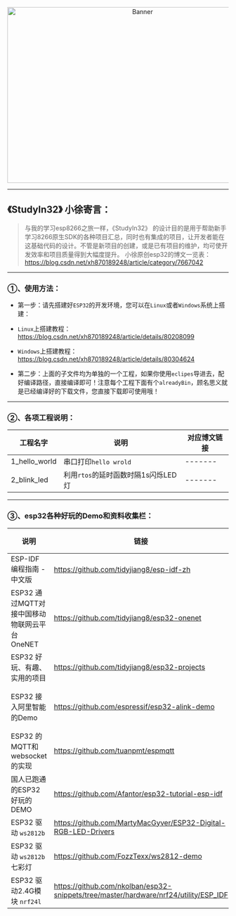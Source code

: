 <p align="center">
  <img src="https://h5xuhong.oss-cn-hongkong.aliyuncs.com/8266%E5%9B%BE%E7%89%87/esp32.png" width="600px" height="400px" alt="Banner" />
</p>

***************************************************
## 《StudyIn32》 小徐寄言：

> 与我的学习esp8266之旅一样，《StudyIn32》 的设计目的是用于帮助新手学习8266原生SDK的各种项目汇总，同时也有集成的项目，让开发者能在这基础代码的设计。不管是新项目的创建，或是已有项目的维护，均可使开发效率和项目质量得到大幅度提升。
> 小徐原创esp32的博文一览表：https://blog.csdn.net/xh870189248/article/category/7667042

***************************************************
### ①、使用方法：

- 第一步：请先搭建好`ESP32`的开发环境，您可以在`Linux`或者`Windows`系统上搭建：
 
 - `Linux`上搭建教程：https://blog.csdn.net/xh870189248/article/details/80208099
 - `Windows`上搭建教程：https://blog.csdn.net/xh870189248/article/details/80304624

- 第二步：上面的子文件均为单独的一个工程，如果你使用`eclipes`导进去，配好编译路径，直接编译即可！注意每个工程下面有个`alreadyBin`，顾名思义就是已经编译好的下载文件，您直接下载即可使用哦！

***************************************************
### ②、各项工程说明：
|工程名字|说明|对应博文链接|
|--------|------|-------|
|1_hello_world|串口打印`hello wrold`|-------|
|2_blink_led|利用`rtos`的延时函数时隔1s闪烁LED灯|-------|
 
***************************************************
### ③、esp32各种好玩的Demo和资料收集栏：

|说明|链接|备注|
|--------|------|-------|
|ESP-IDF 编程指南 - 中文版|https://github.com/tidyjiang8/esp-idf-zh|个人|
|ESP32 通过MQTT对接中国移动物联网云平台 OneNET|https://github.com/tidyjiang8/esp32-onenet||
|ESP32 好玩、有趣、实用的项目|https://github.com/tidyjiang8/esp32-projects||
|ESP32 接入阿里智能的Demo|https://github.com/espressif/esp32-alink-demo|乐鑫官方|
|ESP32 的MQTT和websocket的实现|https://github.com/tuanpmt/espmqtt||
|国人已跑通的ESP32好玩的DEMO|https://github.com/Afantor/esp32-tutorial-esp-idf||
|ESP32 驱动 `ws2812b`|https://github.com/MartyMacGyver/ESP32-Digital-RGB-LED-Drivers||
|ESP32 驱动 `ws2812b`七彩灯|https://github.com/FozzTexx/ws2812-demo||
|ESP32 驱动2.4G模块 `nrf24l`|https://github.com/nkolban/esp32-snippets/tree/master/hardware/nrf24/utility/ESP_IDF||


